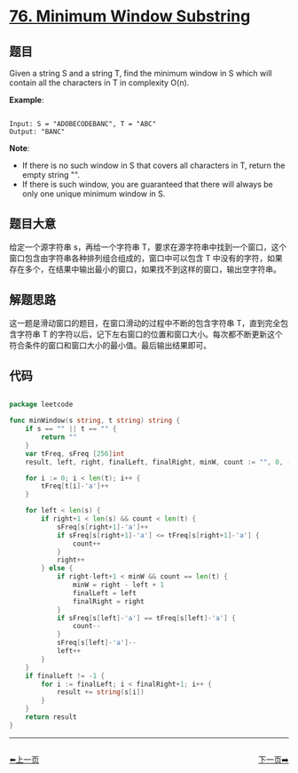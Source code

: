 # [76. Minimum Window Substring](https://leetcode.com/problems/minimum-window-substring/)

## 题目

Given a string S and a string T, find the minimum window in S which will contain all the characters in T in complexity O(n).

**Example**:

```

Input: S = "ADOBECODEBANC", T = "ABC"
Output: "BANC"

```

**Note**:    

- If there is no such window in S that covers all characters in T, return the empty string "".
- If there is such window, you are guaranteed that there will always be only one unique minimum window in S.

## 题目大意

给定一个源字符串 s，再给一个字符串 T，要求在源字符串中找到一个窗口，这个窗口包含由字符串各种排列组合组成的，窗口中可以包含 T 中没有的字符，如果存在多个，在结果中输出最小的窗口，如果找不到这样的窗口，输出空字符串。

## 解题思路

这一题是滑动窗口的题目，在窗口滑动的过程中不断的包含字符串 T，直到完全包含字符串 T 的字符以后，记下左右窗口的位置和窗口大小。每次都不断更新这个符合条件的窗口和窗口大小的最小值。最后输出结果即可。


## 代码

```go

package leetcode

func minWindow(s string, t string) string {
	if s == "" || t == "" {
		return ""
	}
	var tFreq, sFreq [256]int
	result, left, right, finalLeft, finalRight, minW, count := "", 0, -1, -1, -1, len(s)+1, 0

	for i := 0; i < len(t); i++ {
		tFreq[t[i]-'a']++
	}

	for left < len(s) {
		if right+1 < len(s) && count < len(t) {
			sFreq[s[right+1]-'a']++
			if sFreq[s[right+1]-'a'] <= tFreq[s[right+1]-'a'] {
				count++
			}
			right++
		} else {
			if right-left+1 < minW && count == len(t) {
				minW = right - left + 1
				finalLeft = left
				finalRight = right
			}
			if sFreq[s[left]-'a'] == tFreq[s[left]-'a'] {
				count--
			}
			sFreq[s[left]-'a']--
			left++
		}
	}
	if finalLeft != -1 {
		for i := finalLeft; i < finalRight+1; i++ {
			result += string(s[i])
		}
	}
	return result
}

```



----------------------------------------------
<div style="display: flex;justify-content: space-between;align-items: center;">
<p><a href="https://books.halfrost.com/leetcode/ChapterFour/0075.Sort-Colors/">⬅️上一页</a></p>
<p><a href="https://books.halfrost.com/leetcode/ChapterFour/0077.Combinations/">下一页➡️</a></p>
</div>
